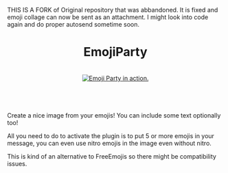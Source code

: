 THIS IS A FORK of Original repository that was abbandoned.
It is fixed and emoji collage can now be sent as an attachment. I might look into code again and do proper autosend sometime soon.

<h1 align="center">EmojiParty</h1>
<p id="screenshot" align="center">
<br>
<a href="#screenshot"><img src="/EmojiParty.png" alt="Emoji Party in action." title="Use any emote!"></a>
<br>
<h1></h1>
</p>
<br>

Create a nice image from your emojis! You can include some text optionally too!

All you need to do to activate the plugin is to put 5 or more emojis in your message, you can even use nitro emojis in the image even without nitro.

This is kind of an alternative to FreeEmojis so there might be compatibility issues.
